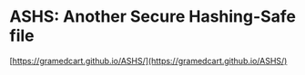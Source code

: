 ﻿# ASHS: Another Secure Hashing-Safe file

[https://gramedcart.github.io/ASHS/](https://gramedcart.github.io/ASHS/)
